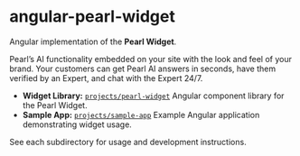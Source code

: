 # angular-pearl-widget

Angular implementation of the **Pearl Widget**.

Pearl’s AI functionality embedded on your site with the look and feel of your brand. Your customers can get Pearl AI answers in seconds, have them verified by an Expert, and chat with the Expert 24/7.

- **Widget Library:** [`projects/pearl-widget`](./projects/pearl-widget)
  Angular component library for the Pearl Widget.
- **Sample App:** [`projects/sample-app`](./projects/sample-app)
  Example Angular application demonstrating widget usage.

See each subdirectory for usage and development instructions.
